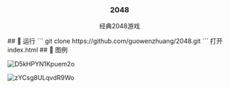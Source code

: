 <h3 align="center">2048</h3>

<p align="center"> 
    经典2048游戏
    <br> 
</p>
## 🚀 运行
```
git clone https://github.com/guowenzhuang/2048.git
```
打开index.html
## 🎨 图例 <a name = "tuli"></a>



![D5kHPYN1Kpuem2o](https://i.loli.net/2019/08/10/D5kHPYN1Kpuem2o.png)



![zYCsg8ULqvdR9Wo](https://i.loli.net/2019/08/10/zYCsg8ULqvdR9Wo.png)
